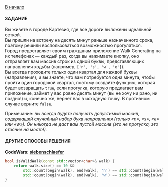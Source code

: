 [В начало](../README.md)

#### ЗАДАНИЕ

Вы живете в городе Картезия, где все дороги выложены идеальной сеткой.  
Вы пришли на встречу на десять минут раньше назначенного срока, поэтому решили воспользоваться возможностью прогуляться.  
Город предоставляет своим гражданам приложение Walk Generating на их телефонах — каждый раз, когда вы нажимаете кнопку, оно отправляет вам массив строк из одной буквы, представляющих направления ходьбы (например, `['n', 's', 'w', 'e']`).  
Вы всегда проходите только один квартал для каждой буквы (направления), и вы знаете, что вам потребуется одна минута, чтобы пройти один городской квартал, поэтому создайте функцию, которая будет возвращать `true`, если прогулка, которую предлагает вам приложение, займет у вас ровно десять минут (вы не хочу ни рано, ни поздно!) и, конечно же, вернет вас в исходную точку. В противном случае верните `false`.

Примечание: 
_вы всегда будете получать допустимый массив, содержащий случайный набор букв направления (только «n», «s», «e» или «w»). Он никогда не даст вам пустой массив (это не прогулка, это стояние на месте!)._

#### ДРУГИЕ СПОСОБЫ РЕШЕНИЯ

**CodeWars: [siebenschlaefer](https://codewars.com/users/siebenschlaefer)**

```c++
bool isValidWalk(const std::vector<char>& walk) {
    return walk.size() == 10 &&
        std::count(begin(walk), end(walk), 'n') == std::count(begin(walk), end(walk), 's') &&
        std::count(begin(walk), end(walk), 'w') == std::count(begin(walk), end(walk), 'e');
}
```